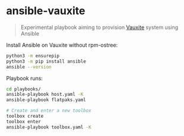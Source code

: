 # ansible-vauxite

> Experimental playbook aiming to provision [Vauxite](https://github.com/hyperreal64/vauxite) system using Ansible

Install Ansible on Vauxite without rpm-ostree:

```bash
python3 -m ensurepip
python3 -m pip install ansible
ansible --version
```

Playbook runs:

```bash
cd playbooks/
ansible-playbook host.yaml -K
ansible-playbook flatpaks.yaml

# Create and enter a new toolbox
toolbox create
toolbox enter
ansible-playbook toolbox.yaml -K

```
